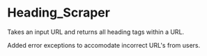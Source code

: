 # Heading_Scraper
Takes an input URL and returns all heading tags within a URL. 


Added error exceptions to accomodate incorrect URL's from users. 
